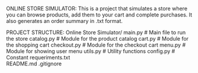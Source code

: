 ONLINE STORE SIMULATOR:
This is a project that simulates a store where you can browse products, add them to your cart and complete purchases.
It also generates an order summary in .txt format.

PROJECT STRUCTURE:
Online Store Simulator/
    main.py             # Main file to run the store
    catalog.py          # Module for the product catalog
    cart.py             # Module for the shopping cart
    checkout.py         # Module for the checkout cart
    menu.py             # Module for showing user menu
    utils.py            # Utility functions
    config.py           # Constant
    requeriments.txt    
    README.md
    .gitignore

